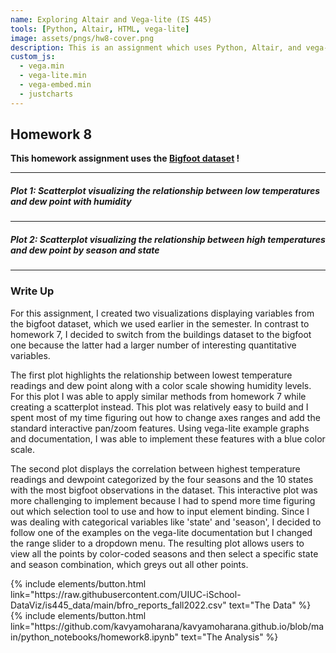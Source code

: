 ```yaml
---
name: Exploring Altair and Vega-lite (IS 445)
tools: [Python, Altair, HTML, vega-lite]
image: assets/pngs/hw8-cover.png
description: This is an assignment which uses Python, Altair, and vega-lite for interactive viz!
custom_js:
  - vega.min
  - vega-lite.min
  - vega-embed.min
  - justcharts
---
```


## Homework 8


**This homework assignment uses the [Bigfoot dataset](https://raw.githubusercontent.com/UIUC-iSchool-DataViz/is445_data/main/bfro_reports_fall2022.csv) !**

------

##### Plot 1: Scatterplot visualizing the relationship between low temperatures and dew point with humidity

<vegachart schema-url="{{ site.baseurl }}/assets/json/chart2_final2.json" style="width: 100%"></vegachart>


------

##### Plot 2: Scatterplot visualizing the relationship between high temperatures and dew point by season and state


<vegachart schema-url="{{ site.baseurl }}/assets/json/chart3.json" style="width: 100%"></vegachart>

------
### Write Up
For this assignment, I created two visualizations displaying variables from the bigfoot dataset, which we used earlier in the semester. In contrast to homework 7, I decided to switch from the buildings dataset to the bigfoot one because the latter had a larger number of interesting quantitative variables.

The first plot highlights the relationship between lowest temperature readings and dew point along with a color scale showing humidity levels. For this plot I was able to apply similar methods from homework 7 while creating a scatterplot instead. This plot was relatively easy to build and I spent most of my time figuring out how to change axes ranges and add the standard interactive pan/zoom features. Using vega-lite example graphs and documentation, I was able to implement these features with a blue color scale.

The second plot displays the correlation between highest temperature readings and dewpoint categorized by the four seasons and the 10 states with the most bigfoot observations in the dataset. This interactive plot was more challenging to implement because I had to spend more time figuring out which selection tool to use and how to input element binding. Since I was dealing with categorical variables like 'state' and 'season', I decided to follow one of the examples on the vega-lite documentation but I changed the range slider to a dropdown menu. The resulting plot allows users to view all the points by color-coded seasons and then select a specific state and season combination, which greys out all other points.  

<div class="left">
{% include elements/button.html link="https://raw.githubusercontent.com/UIUC-iSchool-DataViz/is445_data/main/bfro_reports_fall2022.csv" text="The Data" %}
</div>

<div class="right">
{% include elements/button.html link="https://github.com/kavyamoharana/kavyamoharana.github.io/blob/main/python_notebooks/homework8.ipynb" text="The Analysis" %}
</div>
 